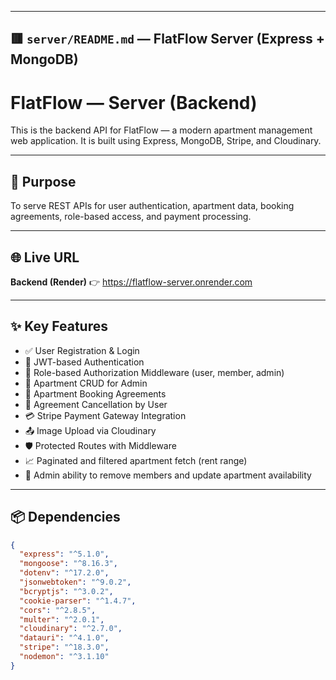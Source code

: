
---

## 🟥 `server/README.md` — FlatFlow Server (Express + MongoDB)

# FlatFlow — Server (Backend)

This is the backend API for FlatFlow — a modern apartment management web application. It is built using Express, MongoDB, Stripe, and Cloudinary.

---

## 🎯 Purpose

To serve REST APIs for user authentication, apartment data, booking agreements, role-based access, and payment processing.

---

## 🌐 Live URL

**Backend (Render)** 👉 https://flatflow-server.onrender.com

---

## ✨ Key Features

- ✅ User Registration & Login
- 🔐 JWT-based Authentication
- 🧾 Role-based Authorization Middleware (user, member, admin)
- 🏢 Apartment CRUD for Admin
- 📄 Apartment Booking Agreements
- 🧾 Agreement Cancellation by User
- 💳 Stripe Payment Gateway Integration
- 📤 Image Upload via Cloudinary
- 🛡️ Protected Routes with Middleware
- 📈 Paginated and filtered apartment fetch (rent range)
- 📝 Admin ability to remove members and update apartment availability

---

## 📦 Dependencies

```json
{
  "express": "^5.1.0",
  "mongoose": "^8.16.3",
  "dotenv": "^17.2.0",
  "jsonwebtoken": "^9.0.2",
  "bcryptjs": "^3.0.2",
  "cookie-parser": "^1.4.7",
  "cors": "^2.8.5",
  "multer": "^2.0.1",
  "cloudinary": "^2.7.0",
  "datauri": "^4.1.0",
  "stripe": "^18.3.0",
  "nodemon": "^3.1.10"
}
